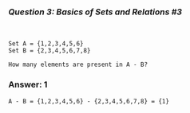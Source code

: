 ### _Question 3: Basics of Sets and Relations #3_

<br>

```
Set A = {1,2,3,4,5,6}
Set B = {2,3,4,5,6,7,8}

How many elements are present in A - B?
```

### Answer: 1

```
A - B = {1,2,3,4,5,6} - {2,3,4,5,6,7,8} = {1}
```
